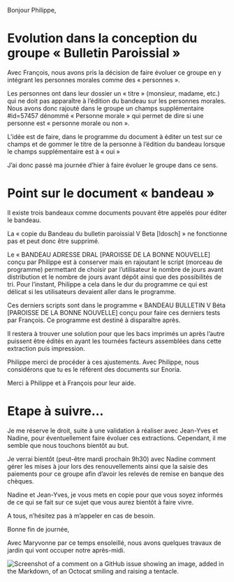 Bonjour Philippe,

 

# Evolution dans la conception du groupe « Bulletin Paroissial »
 

Avec François, nous avons pris la décision de faire évoluer ce groupe en y intégrant les personnes morales comme des « personnes ».

 

Les personnes ont dans leur dossier un « titre » (monsieur, madame, etc.) qui ne doit pas apparaître à l’édition du bandeau sur les personnes morales. Nous avons donc rajouté dans le groupe un champs supplémentaire #id=57457 dénommé « Personne morale » qui permet de dire si une personne est « personne morale ou non ».

 

L’idée est de faire, dans le programme du document à éditer un test sur ce champs et de gommer le titre de la personne à l’édition du bandeau lorsque le champs supplémentaire est à « oui »

 

J’ai donc passé ma journée d’hier à faire évoluer le groupe dans ce sens.

 

# Point sur le document « bandeau »
 

Il existe trois bandeaux comme documents pouvant être appelés pour éditer le bandeau.

 

La « copie du Bandeau du bulletin paroissial V Beta [ldosch] » ne fonctionne pas et peut donc être supprimé.

 

Le « BANDEAU ADRESSE DRAL [PAROISSE DE LA BONNE NOUVELLE] conçu par Philippe est à conserver mais en rajoutant le script (morceau de programme) permettant de choisir par l’utilisateur le nombre de jours avant distribution et le nombre de jours avant dépôt ainsi que des possibilités de tri. Pour l’instant, Philippe a cela dans le dur du programme ce qui est délicat si les utilisateurs devaient aller dans le programme.

 

Ces derniers scripts sont dans le programme « BANDEAU BULLETIN V Béta [PAROISSE DE LA BONNE NOUVELLE] conçu pour faire ces derniers tests par François. Ce programme est destiné à disparaître après.

 

Il restera à trouver une solution pour que les bacs imprimés un après l’autre puissent être édités en ayant les tournées facteurs assemblées dans cette extraction puis impression.

 

Philippe merci de procéder à ces ajustements. Avec Philippe, nous considérons que tu es le référent des documents sur Enoria.

 

Merci à Philippe et à François pour leur aide.

 

# Etape à suivre…
 

Je me réserve le droit, suite à une validation à réaliser avec Jean-Yves et Nadine, pour éventuellement faire évoluer ces extractions. Cependant, il me semble que nous touchons bientôt au but.

 

Je verrai bientôt (peut-être mardi prochain 9h30) avec Nadine comment gérer les mises à jour lors des renouvellements ainsi que la saisie des paiements pour ce groupe afin d’avoir les relevés de remise en banque des chèques.

 

Nadine et Jean-Yves, je vous mets en copie pour que vous soyez informés de ce qui se fait sur ce sujet que vous aurez bientôt à faire vivre.

 

A tous, n’hésitez pas à m’appeler en cas de besoin.

 

Bonne fin de journée,

 

Avec Maryvonne par ce temps ensoleillé, nous avons quelques travaux de jardin qui vont occuper notre après-midi.

![Screenshot of a comment on a GitHub issue showing an image, added in the Markdown, of an Octocat smiling and raising a tentacle.](https://myoctocat.com/assets/images/base-octocat.svg)
